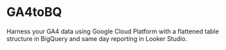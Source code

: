 # GA4toBQ
Harness your GA4 data using Google Cloud Platform with a flattened table structure in BigQuery and same day reporting in Looker Studio. 
